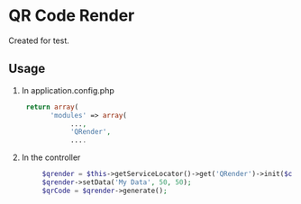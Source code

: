 QR Code Render
========================================

Created for test.

Usage
-------

1. In application.config.php

   ```php
	return array(
          'modules' => array(
               ...,
               'QRender',
               ....
    ```
2. In the controller

   ```php
	    $qrender = $this->getServiceLocator()->get('QRender')->init($client, $endpoint);
        $qrender->setData('My Data', 50, 50);
        $qrCode = $qrender->generate();
   ```
 